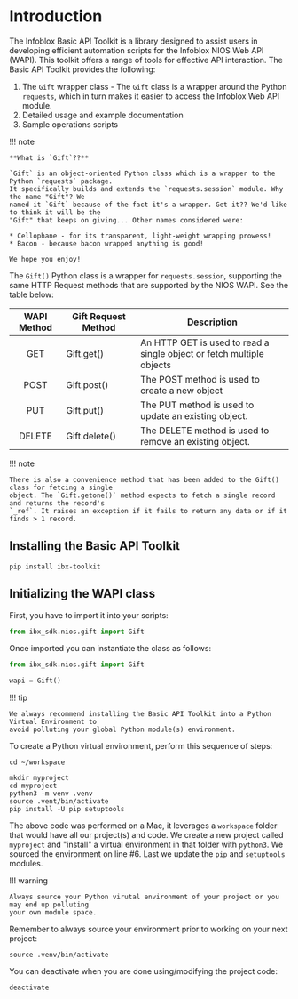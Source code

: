 # Introduction

The Infoblox Basic API Toolkit is a library designed to assist users in developing efficient
automation scripts for the Infoblox NIOS Web API (WAPI). This toolkit offers a range of tools 
for effective API interaction. The Basic API Toolkit provides the following:

1. The `Gift` wrapper class - The `Gift` class is a wrapper around the Python `requests`, which 
   in turn makes it easier to access the Infoblox Web API module.
2. Detailed usage and example documentation
3. Sample operations scripts

!!! note

    **What is `Gift`??**

    `Gift` is an object-oriented Python class which is a wrapper to the Python `requests` package. 
    It specifically builds and extends the `requests.session` module. Why the name "Gift"? We 
    named it `Gift` because of the fact it's a wrapper. Get it?? We'd like to think it will be the 
    "Gift" that keeps on giving... Other names considered were:

    * Cellophane - for its transparent, light-weight wrapping prowess!
    * Bacon - because bacon wrapped anything is good!

    We hope you enjoy!

The `Gift()` Python class is a wrapper for `requests.session`, supporting the same HTTP Request
methods that are supported by the NIOS WAPI. See the table below:

| WAPI Method | Gift Request Method | Description                                                           |
|:-----------:|---------------------|-----------------------------------------------------------------------|
|     GET     | Gift.get()          | An HTTP GET is used to read a single object or fetch multiple objects |
|    POST     | Gift.post()         | The POST method is used to create a new object                        |
|     PUT     | Gift.put()          | The PUT method is used to update an existing object.                  |
|   DELETE    | Gift.delete()       | The DELETE method is used to remove an existing object.               |

!!! note

    There is also a convenience method that has been added to the Gift() class for fetcing a single
    object. The `Gift.getone()` method expects to fetch a single record and returns the record's 
    `_ref`. It raises an exception if it fails to return any data or if it finds > 1 record.

## Installing the Basic API Toolkit

```shell
pip install ibx-toolkit
```

## Initializing the WAPI class

First, you have to import it into your scripts:

```python
from ibx_sdk.nios.gift import Gift
```

Once imported you can instantiate the class as follows:

```python
from ibx_sdk.nios.gift import Gift

wapi = Gift()
```

!!! tip

    We always recommend installing the Basic API Toolkit into a Python Virtual Environment to 
    avoid polluting your global Python module(s) environment.

To create a Python virtual environment, perform this sequence of steps:

```shell
cd ~/workspace

mkdir myproject
cd myproject
python3 -m venv .venv
source .vent/bin/activate
pip install -U pip setuptools
```
The above code was performed on a Mac, it leverages a `workspace` folder that would have all our 
project(s) and code. We create a new project called `myproject` and "install" a virtual 
environment in that folder with `python3`. We sourced the environment on line #6. Last we update 
the `pip` and `setuptools` modules. 

!!! warning

    Always source your Python virutal environment of your project or you may end up polluting 
    your own module space. 

Remember to always source your environment prior to working on your next project:

```shell linenums="0"
source .venv/bin/activate
```

You can deactivate when you are done using/modifying the project code:

```shell linenums="0"
deactivate
```
